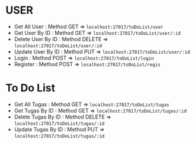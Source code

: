 # **USER**
- Get All User : Method GET => `localhost:27017/toDoList/user`
- Get User By ID : Method GET => `localhost:27017/toDoList/user/:id`
- Delete User By ID : Method DELETE => `localhost:27017/toDoList/user/:id`
- Update User By ID : Method PUT => `localhost:27017/toDoList/user/:id`
- Login : Method POST => `localhost:27017/toDoList/login`
- Register : Method POST => `localhost:27017/toDoList/regis`

# **To Do List**
- Get All Tugas : Method GET => `localhost:27017/toDoList/tugas`
- Get Tugas By ID : Method GET => `localhost:27017/toDoList/tugas/:id`
- Delete Tugas By ID : Method DELETE => `localhost:27017/toDoList/tugas/:id`
- Update Tugas By ID : Method PUT => `localhost:27017/toDoList/tugas/:id`

